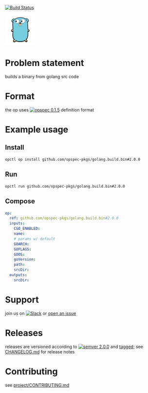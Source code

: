 [![Build Status](https://travis-ci.org/opspec-pkgs/golang.build.bin.svg?branch=master)](https://travis-ci.org/opspec-pkgs/golang.build.bin)

<img src="icon.svg" alt="icon" height="100px">

# Problem statement

builds a binary from golang src code

# Format

the op uses [![opspec 0.1.5](https://img.shields.io/badge/opspec-0.1.5-brightgreen.svg?colorA=6b6b6b&colorB=fc16be)](https://opspec.io/0.1.5) definition format

# Example usage

## Install

```shell
opctl op install github.com/opspec-pkgs/golang.build.bin#2.0.0
```

## Run

```
opctl run github.com/opspec-pkgs/golang.build.bin#2.0.0
```

## Compose

```yaml
op:
  ref: github.com/opspec-pkgs/golang.build.bin#2.0.0
  inputs:
    CGO_ENABLED:
    name:
    # params w/ default
    GOARCH:
    GOFLAGS:
    GOOS:
    goVersion:
    path:
    srcDir:
  outputs:
    srcDir:
```

# Support

join us on
[![Slack](https://opctl-slackin.herokuapp.com/badge.svg)](https://opctl-slackin.herokuapp.com/)
or
[open an issue](https://github.com/opspec-pkgs/golang.build.bin/issues)

# Releases

releases are versioned according to
[![semver 2.0.0](https://img.shields.io/badge/semver-2.0.0-brightgreen.svg)](http://semver.org/spec/v2.0.0.html)
and [tagged](https://git-scm.com/book/en/v2/Git-Basics-Tagging); see
[CHANGELOG.md](CHANGELOG.md) for release notes

# Contributing

see
[project/CONTRIBUTING.md](https://github.com/opspec-pkgs/project/blob/master/CONTRIBUTING.md)
